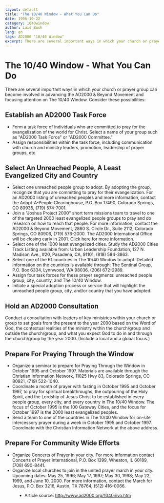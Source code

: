 ```yaml
---
layout: default
title: "The 10/40 Window - What You Can Do"
date: 1996-10-22
category: 1040window
author: Luis Bush
lang: en
tags: AD2000 "10/40 Window"
excerpt: There are several important ways in which your church or prayer group can become involved in advancing the AD2000 & Beyond Movement and focusing attention on The 10/40 Window. Consider these possibilities...
---
```

<h1>The 10/40 Window - What You Can Do</h1>

<p>There are several important ways in which your church or prayer group can become involved in advancing the AD2000 & Beyond Movement and focusing attention on The 10/40 Window. Consider these possibilities:</p>

<h2>Establish an AD2000 Task Force</h2>

<ul>
  <li>Form a task force of individuals who are committed to pray for the evangelization of the world for Christ. Select a name of your group such as "AD2000 Task Force" or "AD2000 Committee."</li>
  <li>Assign responsibilities within the task force, including communication with church and ministry leaders, promotion, leadership of prayer groups, etc.</li>
</ul>

<h2>Select An Unreached People, A Least Evangelized City and Country</h2>

<ul>
  <li>Select one unreached people group to adopt. By adopting the group, recognize that you are committing to pray for their evangelization. For an AD2000 listing of unreached peoples and more information, contact the Adopt-A-People Clearinghouse, P.O. Box 17490, Colorado Springs, CO 80935, (719) 574-7001.</li>
  <li>Join a "Joshua Project 2000" short term missions team to travel to one of the targeted 2000 least evangelized people groups to pray and do research on how to reach that people. For more information, contact the AD2000 & Beyond Movement, 2860 S. Circle Dr., Suite 2112, Colorado Springs, CO 80906, (719) 576-2000. The AD2000 International Office will be closing early in 2001. <a href="{{ site.baseurl }}{% link _posts/2001-01-05-ad2000-international-office-is-closed.md %}">Click here for more information</a>.</li>
  <li>Select one of the 1000 least evangelized cities. Study the AD2000 Cities Track Listing available from: Urban Leadership Foundation, 127 N. Madison Ave., #20, Pasadena, CA, 91101, (818) 584-3863.</li>
  <li>Select one of the 61 countries in The 10/40 Window to adopt. Detailed information on the countries is available through: The Sentinal Group, P.O. Box 6334, Lynnwood, WA 98036, (206) 672-2989.</li>
  <li>Assign four task forces for these prayer segments: unreached people group, city, country, and The 10/40 Window.</li>
  <li>Initiate a special adoption process or service that will highlight the unreached people group, city, and/or country that you have adopted.</li>
</ul>

<h2>Hold an AD2000 Consultation</h2>

<p>Conduct a consultation with leaders of key ministries within your church or group to set goals from the present to the year 2000 based on the Word of God, the contextual realities of the ministry within the church/group and outside the church/group, and what you expect God to do in and through the church/group by the year 2000. (Include a local and a global focus.) </p>

<h2>Prepare For Praying Through the Window</h2>

<ul>
  <li>Organize a seminar to prepare for Praying Through the Window in October 1995 and October 1997. Materials are available through the Christian Information Network, 11025 Hwy 83, Colorado Springs, CO 80921, (719) 522-1040.</li>
  <li>Coordinate a month of prayer with fasting in October 1995 and October 1997, to pray for spiritual breakthroughs, the outpouring of the Holy Spirit, and the Lordship of Jesus Christ to be established in every people group, every city, and every country in The 10/40 Window. The focus of October 1995 is the 100 Gateway Cities, and the focus for October 1997 is the 2000 least evangelized peoples.</li>
  <li>Send a team to one of the countries in The 10/40 Window for on-site intercessory prayer during a week in October 1995 and October 1997. Coordinate with the Christian Information Network at the above address.</li>
</ul>

<h2>Prepare For Community Wide Efforts</h2>

<ul>
  <li>Organize Concerts of Prayer in your city. For more information contact Concerts of Prayer International, P.O. Box 1399, Wheaton, IL 60189, (708) 690-8441.</li>
  <li>Organize local churches to join in the united prayer march in your city. Upcoming dates: May 25, 1996; May 17, 1997; May 30, 1998; May 22, 1999, and June 10, 2000. For more information, contact the March for Jesus, P.O. Box 3216, Austin, TX 78764, (512) 416-0066.</li>
</ul>

<figure class="resource-links">
  <ul>
    <li>Article source: <a href="http://www.ad2000.org/1040invo.htm">http://www.ad2000.org/1040invo.htm</a></li>
  </ul>
</figure>
